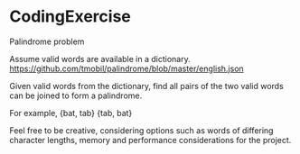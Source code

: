 # CodingExercise
Palindrome problem


Assume valid words are available in a dictionary.
https://github.com/tmobil/palindrome/blob/master/english.json

Given valid words from the dictionary, find all pairs of the two valid words can be joined to form a palindrome.

For example, 
{bat, tab} 
{tab, bat}

Feel free to be creative, considering options such as words of differing character lengths, memory and performance considerations for the project.      

